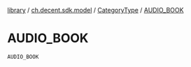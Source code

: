 [library](../../index.md) / [ch.decent.sdk.model](../index.md) / [CategoryType](index.md) / [AUDIO_BOOK](./-a-u-d-i-o_-b-o-o-k.md)

# AUDIO_BOOK

`AUDIO_BOOK`